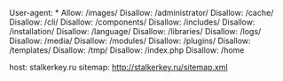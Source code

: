 User-agent: *
Allow: /images/
Disallow: /administrator/
Disallow: /cache/
Disallow: /cli/
Disallow: /components/
Disallow: /includes/
Disallow: /installation/
Disallow: /language/
Disallow: /libraries/
Disallow: /logs/
Disallow: /media/
Disallow: /modules/
Disallow: /plugins/
Disallow: /templates/
Disallow: /tmp/
Disallow: /index.php
Disallow: /home

host: stalkerkey.ru
sitemap: http://stalkerkey.ru/sitemap.xml